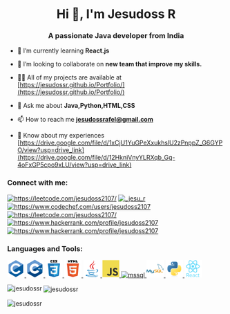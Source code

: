 <h1 align="center">Hi 👋, I'm Jesudoss R</h1>
<h3 align="center">A passionate Java developer from India</h3>

<!--<p align="left"> <img src="https://komarev.com/ghpvc/?username=jesudossr&label=Profile%20views&color=0e75b6&style=flat" alt="jesudossr" /> </p>-->


- 🌱 I’m currently learning **React.js**

- 👯 I’m looking to collaborate on **new team that improve my skills.**

- 👨‍💻 All of my projects are available at [https://jesudossr.github.io/Portfolio/](https://jesudossr.github.io/Portfolio/)

- 💬 Ask me about **Java,Python,HTML,CSS**

- 📫 How to reach me **jesudossrafel@gmail.com**

- 📄 Know about my experiences [https://drive.google.com/file/d/1xCjU1YuGPeXxukhslU2zPnppZ_G6GYPO/view?usp=drive_link](https://drive.google.com/file/d/12HkniVnyYLRXqb_Gq-4oFxGP5cpo9xLU/view?usp=drive_link)

<h3 align="left">Connect with me:</h3>
<p align="left">
<a href="https://www.linkedin.com/in/jesudoss-r-b8b884223/" target="blank"><img align="center" src="https://raw.githubusercontent.com/rahuldkjain/github-profile-readme-generator/master/src/images/icons/Social/linked-in-alt.svg" alt="https://leetcode.com/jesudoss2107/" height="30" width="40" /></a>
<a href="https://instagram.com/_jesu_r" target="blank"><img align="center" src="https://raw.githubusercontent.com/rahuldkjain/github-profile-readme-generator/master/src/images/icons/Social/instagram.svg" alt="_jesu_r" height="30" width="40" /></a>
<a href="https://www.codechef.com/users/jesudoss2107" target="blank"><img align="center" src="https://cdn.jsdelivr.net/npm/simple-icons@3.1.0/icons/codechef.svg" alt="https://www.codechef.com/users/jesudoss2107" height="30" width="40" /></a>
<a href="https://leetcode.com/jesudoss2107/" target="blank"><img align="center" src="https://raw.githubusercontent.com/rahuldkjain/github-profile-readme-generator/master/src/images/icons/Social/leet-code.svg" alt="https://leetcode.com/jesudoss2107/" height="30" width="40" /></a>
<a href="https://www.hackerrank.com/profile/jesudoss2107" target="blank"><img align="center" src="https://raw.githubusercontent.com/rahuldkjain/github-profile-readme-generator/master/src/images/icons/Social/hackerrank.svg" alt="https://www.hackerrank.com/profile/jesudoss2107" height="30" width="40" /></a>
  <a href="https://www.geeksforgeeks.org/user/jesudos1z4h/" target="blank"><img align="center" src="https://raw.githubusercontent.com/rahuldkjain/github-profile-readme-generator/master/src/images/icons/Social/geekforgeeks.svg" alt="https://www.hackerrank.com/profile/jesudoss2107" height="30" width="40" /></a>
</p>

<h3 align="left">Languages and Tools:</h3>
<p align="left"> <a href="https://www.cprogramming.com/" target="_blank" rel="noreferrer"> <img src="https://raw.githubusercontent.com/devicons/devicon/master/icons/c/c-original.svg" alt="c" width="40" height="40"/> </a> <a href="https://www.w3schools.com/cpp/" target="_blank" rel="noreferrer"> <img src="https://raw.githubusercontent.com/devicons/devicon/master/icons/cplusplus/cplusplus-original.svg" alt="cplusplus" width="40" height="40"/> </a> <a href="https://www.w3schools.com/css/" target="_blank" rel="noreferrer"> <img src="https://raw.githubusercontent.com/devicons/devicon/master/icons/css3/css3-original-wordmark.svg" alt="css3" width="40" height="40"/> </a> <a href="https://www.w3.org/html/" target="_blank" rel="noreferrer"> <img src="https://raw.githubusercontent.com/devicons/devicon/master/icons/html5/html5-original-wordmark.svg" alt="html5" width="40" height="40"/> </a> <a href="https://www.java.com" target="_blank" rel="noreferrer"> <img src="https://raw.githubusercontent.com/devicons/devicon/master/icons/java/java-original.svg" alt="java" width="40" height="40"/> </a> <a href="https://developer.mozilla.org/en-US/docs/Web/JavaScript" target="_blank" rel="noreferrer"> <img src="https://raw.githubusercontent.com/devicons/devicon/master/icons/javascript/javascript-original.svg" alt="javascript" width="40" height="40"/> </a> <a href="https://www.microsoft.com/en-us/sql-server" target="_blank" rel="noreferrer"> <img src="https://www.svgrepo.com/show/303229/microsoft-sql-server-logo.svg" alt="mssql" width="40" height="40"/> </a> <a href="https://www.mysql.com/" target="_blank" rel="noreferrer"> <img src="https://raw.githubusercontent.com/devicons/devicon/master/icons/mysql/mysql-original-wordmark.svg" alt="mysql" width="40" height="40"/> </a> <a href="https://www.python.org" target="_blank" rel="noreferrer"> <img src="https://raw.githubusercontent.com/devicons/devicon/master/icons/python/python-original.svg" alt="python" width="40" height="40"/> </a> <a href="https://reactjs.org/" target="_blank" rel="noreferrer"> <img src="https://raw.githubusercontent.com/devicons/devicon/master/icons/react/react-original-wordmark.svg" alt="react" width="40" height="40"/> </a> </p>

<p><img align="left" src="https://github-readme-stats.vercel.app/api/top-langs?username=jesudossr&show_icons=true&locale=en&layout=compact" alt="jesudossr" /></p>

<p>&nbsp;<img align="center" src="https://github-readme-stats.vercel.app/api?username=jesudossr&show_icons=true&locale=en" alt="jesudossr" /></p>

<p><img align="center" src="https://github-readme-streak-stats.herokuapp.com/?user=jesudossr&" alt="jesudossr" /></p>
